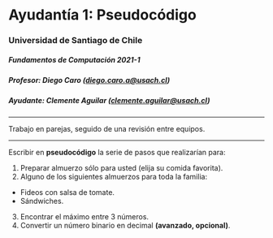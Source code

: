# Ayudantía 1: Pseudocódigo

### Universidad de Santiago de Chile

##### Fundamentos de Computación 2021-1

##### Profesor: Diego Caro (diego.caro.a@usach.cl)

##### Ayudante: Clemente Aguilar (clemente.aguilar@usach.cl)

---

Trabajo en parejas, seguido de una revisión entre equipos.

---

Escribir en **pseudocódigo** la serie de pasos que realizarían para:

1. Preparar almuerzo sólo para usted (elija su comida favorita).
2.  Alguno de los siguientes almuerzos para toda la familia:
   - Fideos con salsa de tomate.
   - Sándwiches.
3. Encontrar el máximo entre 3 números.
4. Convertir un número binario en decimal **(avanzado, opcional)**.